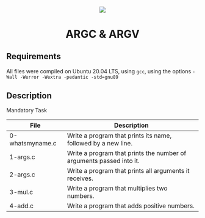 <h4 align="center">
<div class=HeaderSticker>
<img src="https://cdn.iconscout.com/icon/free/png-512/computer-132672.png"/>
</div>
<h1 align="center"> ARGC & ARGV </h1>
</h4>

## Requirements
All files were compiled on Ubuntu 20.04 LTS, using `gcc`, using the options `-Wall -Werror -Wextra -pedantic -std=gnu89`

## Description

Mandatory Task

| File            | Description                                                         |
|-----------------|---------------------------------------------------------------------|
| 0-whatsmyname.c | Write a program that prints its name, followed by a new line.       |
| 1-args.c        | Write a program that prints the number of arguments passed into it. |
| 2-args.c        | Write a program that prints all arguments it receives.              |
| 3-mul.c         | Write a program that multiplies two numbers.                        |
| 4-add.c         | Write a program that adds positive numbers.                         |
